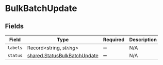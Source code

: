 # BulkBatchUpdate


## Fields

| Field                                                                        | Type                                                                         | Required                                                                     | Description                                                                  |
| ---------------------------------------------------------------------------- | ---------------------------------------------------------------------------- | ---------------------------------------------------------------------------- | ---------------------------------------------------------------------------- |
| `labels`                                                                     | Record<string, *string*>                                                     | :heavy_minus_sign:                                                           | N/A                                                                          |
| `status`                                                                     | [shared.StatusBulkBatchUpdate](../../models/shared/statusbulkbatchupdate.md) | :heavy_minus_sign:                                                           | N/A                                                                          |